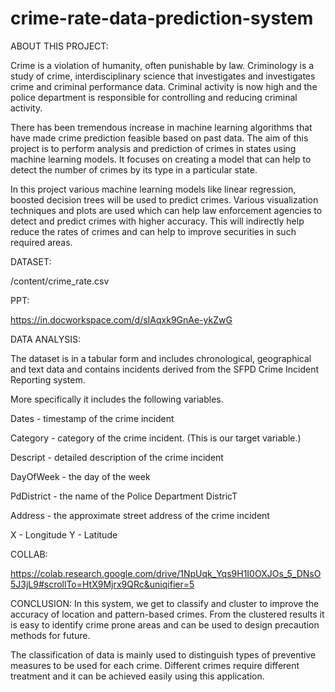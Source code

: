 # crime-rate-data-prediction-system

ABOUT THIS PROJECT:

Crime is a violation of humanity, often punishable by law. Criminology is a study of crime, interdisciplinary science that investigates and investigates crime and criminal performance data. Criminal activity is now high and the police department is responsible for controlling and reducing criminal activity. 

There has been tremendous increase in machine learning algorithms that have made crime prediction feasible based on past data. The aim of this project is to perform analysis and prediction of crimes in states using machine learning models. It focuses on creating a model that can help to detect the number of crimes by its type in a particular state.

In this project various machine learning models like linear regression, boosted decision trees will be used to predict crimes. Various visualization techniques and plots are used which can help law enforcement agencies to detect and predict crimes with higher accuracy. 
This will indirectly help reduce the rates of crimes and can help to improve securities in such required areas.

DATASET:

/content/crime_rate.csv

PPT:

https://in.docworkspace.com/d/sIAqxk9GnAe-ykZwG



DATA ANALYSIS:

The dataset is in a tabular form and includes chronological, geographical and text data and contains incidents derived from the SFPD Crime Incident Reporting system.

More specifically it includes the following variables.

Dates - timestamp of the crime incident

Category - category of the crime incident. (This is our target variable.)

Descript - detailed description of the crime incident

DayOfWeek - the day of the week

PdDistrict - the name of the Police Department DistricT

Address - the approximate street address of the crime incident

X - Longitude
Y - Latitude

COLLAB:

https://colab.research.google.com/drive/1NpUqk_Yqs9H1I0OXJOs_5_DNsO5J3jL9#scrollTo=HtX9Mjrx9QRc&uniqifier=5

CONCLUSION:
In this system, we get to classify and cluster to improve the accuracy of location and pattern-based crimes. From the clustered results it is easy to identify crime prone areas and can be used to design precaution methods for future.

The classification of data is mainly used to distinguish types of preventive measures to be used for each crime. Different crimes require different treatment and it can be achieved easily using this application.
